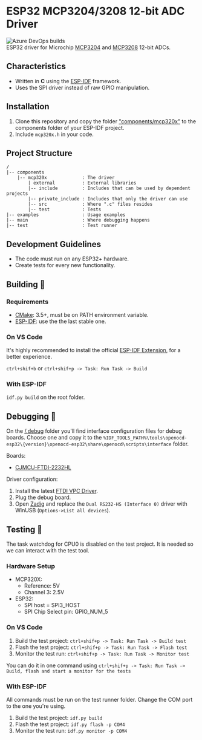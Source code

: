 # ESP32 MCP3204/3208 12-bit ADC Driver

![Azure DevOps builds](https://img.shields.io/azure-devops/build/gfurtadoalmeida/GitHub/44?)  
ESP32 driver for Microchip [MCP3204](https://www.microchip.com/wwwproducts/en/MCP3204) and [MCP3208](https://www.microchip.com/wwwproducts/en/MCP3208) 12-bit ADCs.

## Characteristics

* Written in **C** using the [ESP-IDF](https://github.com/espressif/esp-idf) framework.
* Uses the SPI driver instead of raw GPIO manipulation.

## Installation

1. Clone this repository and copy the folder ["components/mcp320x"](/components/mcp320x/) to the components folder of your ESP-IDF project.
2. Include `mcp320x.h` in your code.

## Project Structure

```text
/
|-- components
    |-- mcp320x             : The driver
        | external          : External libraries
        |-- include         : Includes that can be used by dependent projects
        |-- private_include : Includes that only the driver can use
        |-- src             : Where ".c" files resides
        |-- test            : Tests
|-- examples                : Usage examples
|-- main                    : Where debugging happens
|-- test                    : Test runner
```

## Development Guidelines

* The code must run on any ESP32+ hardware.
* Create tests for every new functionality.

## Building 🔨

### Requirements

* [CMake](https://cmake.org/): 3.5+, must be on PATH environment variable.
* [ESP-IDF](https://github.com/espressif/esp-idf): use the the last stable one.

### On VS Code

It's highly recommended to install the official [ESP-IDF Extension](https://marketplace.visualstudio.com/items?itemName=espressif.esp-idf-extension), for a better experience.

```ctrl+shif+b``` or ```ctrl+shif+p -> Task: Run Task -> Build```

### With ESP-IDF

```idf.py build``` on the root folder.

## Debugging 🧩

On the [/.debug](/.debug/) folder you'll find interface configuration files for debug boards. Choose one and copy it to the `%IDF_TOOLS_PATH%\tools\openocd-esp32\{version}\openocd-esp32\share\openocd\scripts\interface` folder.

Boards:

* [CJMCU-FTDI-2232HL](https://www.aliexpress.com/wholesale?SearchText=cjmcu+2232hl)

Driver configuration:

1. Install the latest [FTDI VPC Driver](https://www.ftdichip.com/Drivers/VCP.htm).
2. Plug the debug board.
3. Open [Zadig](https://zadig.akeo.ie/) and replace the `Dual RS232-HS (Interface 0)` driver with WinUSB (`Options->List all devices`).

## Testing 🧪

The task watchdog for CPU0 is disabled on the test project. It is needed so we can interact with the test tool.  

### Hardware Setup

* MCP320X:
  * Reference: 5V
  * Channel 3: 2.5V
* ESP32:
  * SPI host = SPI3_HOST
  * SPI Chip Select pin: GPIO_NUM_5

### On VS Code

1. Build the test project: `ctrl+shif+p -> Task: Run Task -> Build test`
2. Flash the test project: `ctrl+shif+p -> Task: Run Task -> Flash test`
3. Monitor the test run: `ctrl+shif+p -> Task: Run Task -> Monitor test`

You can do it in one command using `ctrl+shif+p -> Task: Run Task -> Build, flash and start a monitor for the tests`

### With ESP-IDF

All commands must be run on the test runner folder.
Change the COM port to the one you're using.

1. Build the test project: `idf.py build`
2. Flash the test project: `idf.py flash -p COM4`
3. Monitor the test run: `idf.py monitor -p COM4`
